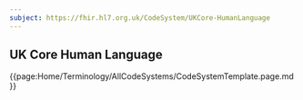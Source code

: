 ```yaml
---
subject: https://fhir.hl7.org.uk/CodeSystem/UKCore-HumanLanguage
---
```

## UK Core Human Language

{{page:Home/Terminology/AllCodeSystems/CodeSystemTemplate.page.md}}
